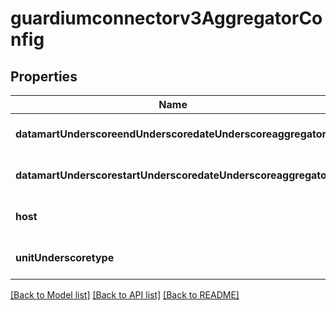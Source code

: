 # guardiumconnectorv3AggregatorConfig

## Properties
Name | Type | Description | Notes
------------ | ------------- | ------------- | -------------
**datamartUnderscoreendUnderscoredateUnderscoreaggregator** | **string** |  | [optional] [default to null]
**datamartUnderscorestartUnderscoredateUnderscoreaggregator** | **string** |  | [optional] [default to null]
**host** | **string** |  | [optional] [default to null]
**unitUnderscoretype** | **string** |  | [optional] [default to null]

[[Back to Model list]](../README.md#documentation-for-models) [[Back to API list]](../README.md#documentation-for-api-endpoints) [[Back to README]](../README.md)


